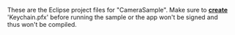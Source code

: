 These are the Eclipse project files for "CameraSample". Make sure to [**create**](https://www.codenameone.com/blog/java-developers-can-finally-target-windows-uwp.html) 'Keychain.pfx' before running the sample or the app won't be signed and thus won't be compiled.
